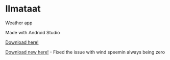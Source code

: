 # Ilmataat
Weather app

Made with Android Studio

[Download here!](https://www.dropbox.com/s/xxv1gasd8aijub8/ilmataat.apk?dl=0)

[Download new here!](https://www.dropbox.com/s/t3q1elovdre26xx/ilmataat_2.apk?dl=0) - Fixed the issue with wind speemin always being zero
